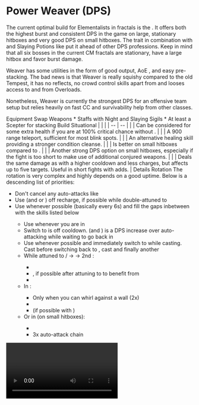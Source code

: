 # Power Weaver (DPS)

The current optimal build for Elementalists in fractals is the <Icon name="weaver"/>. It offers both the highest burst and consistent DPS in the game on large, stationary hitboxes and very good DPS on small hitboxes. The trait <Trait id="1502"/> in combination with <Item id="24868"/> and Slaying Potions like <Item id="50082"/> put it ahead of other DPS professions. Keep in mind that all six bosses in the current CM fractals are stationary, have a large hitbox and favor burst damage.

Weaver has some utilities in the form of good <Condition name="vulnerability"/> output, AoE <Condition name="blind"/>, <Skill id="5536"/> and easy <Boon name="might"/> pre-stacking. The bad news is that Weaver is really squishy compared to the old Tempest, it has no reflects, no crowd control skills apart from <Skill id="5721"/> and looses access to <Boon name="stability"/> and <Boon name="protection"/> from Overloads.

Nonetheless, Weaver is currently the strongest DPS for an offensive team setup but relies heavily on fast CC and survivability help from other classes.

<Divider>
Equipment
</Divider>

<Grid>
<Column>
<Armor helmId="48081" helmRuneId="24836" helmRuneCount="6" helmAffix="Berserker" helmRune="Scholar" shouldersId="48083" shouldersRuneId="24836" shouldersRuneCount="6" shouldersAffix="Berserker" shouldersRune="Scholar" coatId="48079" coatRuneId="24836" coatRuneCount="6" coatAffix="Berserker" coatRune="Scholar" glovesId="48080" glovesRuneId="24836" glovesRuneCount="6" glovesAffix="Berserker" glovesRune="Scholar" leggingsId="48082" leggingsRuneId="24836" leggingsRuneCount="6" leggingsAffix="Berserker" leggingsRune="Scholar" bootsId="48078" bootsRuneId="24836" bootsRuneCount="6" bootsAffix="Berserker" bootsRune="Scholar"/>
</Column>

<Column>
<Weapons weapon1MainId="46773" weapon1MainSigil1Id="24615" weapon1MainSigil2Id="24868" weapon1MainType="Staff" weapon1MainAffix="Berserker" weapon1MainSigil1="Force" weapon1MainSigil2="Impact"/>

<Card>
<CardHeader>
Swap Weapons
</CardHeader>
<CardContent>
* Staffs with Night and Slaying Sigils
* At least a Scepter for <Boon name="might"/> stacking
</CardContent>
</Card>
</Column>

<Column>
<Trinkets backItemId="49384" backItemStatId="584" backItemAffix="Berserker" accessory1Id="39233" accessory1Affix="Berserker" accessory2Id="39232" accessory2Affix="Berserker" amuletId="39273" amuletAffix="Berserker" ring1Id="75669" ring1Affix="Berserker" ring2Id="76024" ring2Affix="Berserker"/>

<Consumables foodId="41569" utilityId="67530" infusionId="37131"/>
</Column>
</Grid>

<Divider>
Build
</Divider>

<Grid>
<Column width="9">
<Traits traits1Id="31" traits1="Fire" traits1Selected="296,325,1510" traits2Id="41" traits2="Air" traits2Selected="232,1502,226" traits3Id="56" traits3="Weaver" traits3Selected="2177,2061,2131"/>
</Column>

<Column>
<Skills weapon1Skill1="" weapon1Skill2="" weapon1Skill3="" weapon1Skill4="" weapon1Skill5="" utilitySkill1="5569" utilitySkill2="5567" utilitySkill3="5734" utilitySkill4="40183" utilitySkill5="5516"/>

<Card>
<CardHeader>
Situational
</CardHeader>
<CardContent>
| | |
| -- | -- |
| <Trait id="2115" text="false"/> | Can be considered for some extra health if you are at 100% critical chance without <Trait id="2177"/>. |
| <Skill id="5536" text="false"/> | A 900 range teleport, sufficient for most blink spots. |
| <Skill id="5507" text="false"/> | An alternative healing skill providing a stronger condition cleanse. |
| <Skill id="5624" text="false"/> | Is better on small hitboxes compared to <Skill id="5567"/>. |
| <Skill id="5539" text="false"/> | Another strong DPS option on small hitboxes, especially if the fight is too short to make use of additional conjured weapons. |
| <Skill id="5638" text="false"/> | Deals the same damage as <Skill id="5539"/> with a higher cooldown and less charges, but affects up to five targets. Useful in short fights with adds. |
</CardContent>
</Card>
</Column>
</Grid>

<Divider>
Details
</Divider>

<Grid>
<Column width="9">
<Card>
<CardHeader>
Rotation
</CardHeader>
<CardContent>
The rotation is very complex and highly depends on a good <Effect name="alacrity"/> uptime. Below is a descending list of priorities:

* Don't cancel any auto-attacks like <Skill id="5491"/>
* Use <Skill id="40183"/> (and <Skill id="5539"/> or <Skill id="5638"/>) off recharge, if possible while double-attuned to <Skill id="5492"/>
* Use <Skill id="5548"/> whenever possible (basically every 6s) and fill the gaps inbetween with the skills listed below
    * Use <Skill id="5679"/> whenever you are in <Skill id="5492"/>
    * Switch to <Skill id="5494"/> is off cooldown. <Skill id="41125"/> (and <Skill id="5552"/>) is a DPS increase over auto-attacking while waiting to go back in <Skill id="5492"/>
    * Use <Skill id="5501"/> whenever possible and immediately switch to <Skill id="5495"/> while casting. Cast <Skill id="5528"/> before switching back to <Skill id="5492"/>, cast <Skill id="43762"/> and finally another <Skill id="5548"/>
    * While attuned to <Skill id="5492"/>/<Skill id="5492"/> -> <Skill id="5516"/> -> 2nd <Skill id="5516"/>: 
        * <Skill id="5568"/>
        * <Skill id="5723"/>, if possible after attuning to <Skill id="5492"/> to benefit from <Trait id="2131"/>
        * <Skill id="5720"/>
    * In <Skill id="5516"/>:
        * Only when you can whirl against a wall <Skill id="5697"/> (2x)
        * <Skill id="5517"/>
        * <Skill id="5531"/> (if possible with <Trait id="2131"/>)
    * Or in <Skill id="5624"/> (on small hitboxes):
        * <Skill id="5725"/>
        * 3x auto-attack chain
</CardContent>
</Card>
</Column>

<Column>
<Video videoId="-RtVPPtJobk" videoTitle="Large Hitbox: 41.7k DPS by Eldar [qT]"/>

<Card>
<CardHeader>
CC skills
</CardHeader>
<CardContent>
| | |
| -- | -- |
| <Skill id="5721"/> | 300 damage |
| <Skill id="5733"/> | 232 damage |
</CardContent>
</Card>
</Column>
</Grid>
